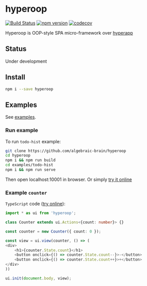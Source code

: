 # hyperoop

[![Build Status](https://travis-ci.org/algebraic-brain/hyperoop.svg?branch=master)](https://travis-ci.org/algebraic-brain/hyperoop)
[![npm version](https://badge.fury.io/js/hyperoop.svg)](https://www.npmjs.com/package/hyperoop)
[![codecov](https://codecov.io/gh/algebraic-brain/hyperoop/branch/master/graph/badge.svg)](https://codecov.io/gh/algebraic-brain/hyperoop)



Hyperoop is OOP-style SPA micro-framework over [hyperapp](https://github.com/jorgebucaran/hyperapp)

## Status

Under development

## Install

```bash
npm i --save hyperoop
```

## Examples

See [examples](https://github.com/algebraic-brain/hyperoop/tree/master/examples).

### Run example

To run `todo-hist` example:

```bash
git clone https://github.com/algebraic-brain/hyperoop
cd hyperoop
npm i && npm run build
cd examples/todo-hist
npm i && npm run serve
```

Then open localhost:10001 in browser. Or simply [try it online](https://codepen.io/algebrain/pen/GwZWLg)

### Example `counter`

`TypeScript` code ([try online](https://codepen.io/algebrain/pen/OaNgMv)):

```typescript
import * as ui from 'hyperoop';

class Counter extends ui.Actions<{count: number}> {}

const counter = new Counter({ count: 0 });

const view = ui.view(counter, () => (
<div>
    <h1>{counter.State.count}</h1>
    <button onclick={() => counter.State.count--}>-</button>
    <button onclick={() => counter.State.count++}>+</button>
</div>
))

ui.init(document.body, view);
```

